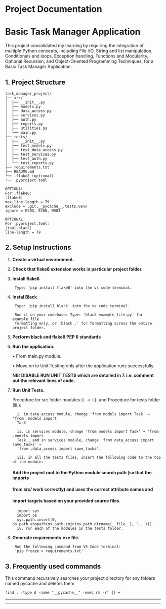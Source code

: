 # Project Documentation

# Basic Task Manager Application

This project consolidated my learning by requiring the integration of multiple Python concepts, including File I/O, String and list manipulation, Conditionals and loops, Exception handling, Functions and Modularity, Optional Recursion, and Object-Oriented Programming Techniques, for a Basic Task Manager Application.

## 1. Project Structure

    task_manager_project/
    ├── src/
    │  ├── __init__.py
    │  ├── models.py
    │  ├── data_access.py
    │  ├── services.py
    │  ├── auth.py
    │  ├── reports.py
    │  ├── utilities.py
    │  └── main.py
    ├── tests/
    │  ├── __init__.py
    │  ├── test_models.py
    │  ├── test_data_access.py
    │  ├── test_services.py
    │  ├── test_auth.py
    │  └── test_reports.py
    ├── requirements.txt
    ├── README.md
    └── .flake8 (optional)
    └── .pyproject.toml

    OPTIONAL:
    For .flake8:
    [flake8]
    max-line-length = 79
    exclude = .git,__pycache__,tests,venv
    ignore = E203, E266, W503

    OPTIONAL:
    For .pyproject.toml:
    [tool.black]
    line-length = 79

## 2. Setup Instructions

1.  **Create a virtual environment.**

2.  **Check that flake8 extension works in particular project folder.**

3.  **Install flake8**

         Type: 'pip install flake8' into the vs code terminal.

4.  **Instal Black**

         Type: 'pip install black' into the vs code terminal.

         Run it on your codebase: Type: 'black example_file.py' for example_file
         formatting only, or 'black .' for formatting across the entire project folder.

5.  **Perform black and flake8 PEP 8 standards**

6.  **Run the application.**

    • From main.py module.

    • Move on to Unit Testing only after the application runs successfully.

    **NB: DISABLE RUN UNIT TESTS which are detailed in 7. i.e. comment out the relevant
    lines of code.**

7.  **Run Unit Tests.**

    Procedure for src folder modules (i. → ii.), and Procedure for tests folder (iii.):

          i. in data_access module, change 'from models import Task' → 'from .models import
          Task'

          ii. in services module, change 'from models import Task' → 'from .models import
          Task', and in services module, change 'from data_access import save_tasks' →
          'from .data_access import save_tasks'.

          iii. in all the tests files, insert the following code to the top of the module:

    #### Add the project root to the Python module search path (so that the imports

    #### from src/ work correctly) and uses the correct attribute names and

    #### import targets based on your provided source files.

          import sys
          import os
          sys.path.insert(0, os.path.abspath(os.path.join(os.path.dirname(__file__), '..')))
          iv. run each of the modules in the tests folder.

8.  **Generate requirements.exe file.**

         Run the following command from VS Code terminal:
         'pip freeze > requirements.txt'

## 3. Frequently used commands

This command recursively searches your project directory for any folders named pycache and deletes them.

    find . -type d -name "__pycache__" -exec rm -rf {} +

---

---
